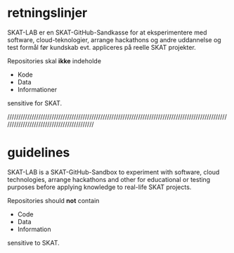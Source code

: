 # retningslinjer

SKAT-LAB er en SKAT-GitHub-Sandkasse for at eksperimentere med software, cloud-teknologier, arrange hackathons og andre uddannelse og test formål før kundskab evt. appliceres på reelle SKAT projekter.

Repositories skal **ikke** indeholde
* Kode
* Data
* Informationer

sensitive for SKAT.

//////////////////////////////////////////////////////////////////////////////////////////////////////////////////////////////////////////

# guidelines

SKAT-LAB is a SKAT-GitHub-Sandbox to experiment with software, cloud technologies, arrange hackathons and other for educational or testing purposes before applying knowledge to real-life SKAT projects.

Repositories should **not** contain
* Code
* Data
* Information

sensitive to SKAT.
